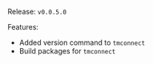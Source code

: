 Release: `v0.0.5.0`

Features:
* Added version command to `tmconnect`
* Build packages for `tmconnect`